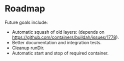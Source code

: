 # Roadmap

Future goals include:

* Automatic squash of old layers: (depends on https://github.com/containers/buildah/issues/1778).
* Better documentation and integration tests.
* Cleanup runDir.
* Automatic start and stop of required container.
